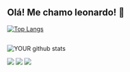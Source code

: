 ## Olá! Me chamo leonardo! :wave:

[![Top Langs](https://github-readme-stats.vercel.app/api/top-langs/?username=LeonardoSantos-2022&layout=compact)](https://github.com/LeonardoSantos-2022/github-readme-stats)

##

![YOUR github stats](https://github-readme-stats.vercel.app/api?username=LeonardoSantos-2022)

<div>
<a href="https://www.youtube.com/channel/UCSJxrWLxTt5NbSf7Q9msORQ"  target="_blank"><img src="https://img.shields.io/badge/YouTube-FF0000?style=for-the-badge&logo=youtube&logoColor=white" target="_blank"></a>
<a href="https://www.instagram.com/Leonardo_santos_l26/" target="_blank"><img src="https://img.shields.io/badge/-Instagram-%23E4405F?style=for-the-badge&logo=instagram&logoColor=white" target="_blank"></a>
 <a href="https://www.facebook.com/leonunessan?style=for-the-badge&logo=facebook&logoColor=white"arget="_blank"><img src="https://img.shields.io/badge/Facebook-1877F2?style=for-the-badge&logo=facebook&logoColor=white" target="_blank"></a>
</div>

